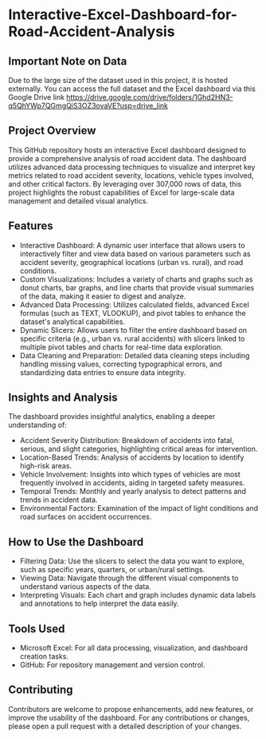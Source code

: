 # Interactive-Excel-Dashboard-for-Road-Accident-Analysis

## Important Note on Data
Due to the large size of the dataset used in this project, it is hosted externally. You can access the full dataset and the Excel dashboard via this Google Drive link https://drive.google.com/drive/folders/1Ghd2HN3-q5QhYWp7QGmgQiS3OZ3ovaVE?usp=drive_link

## Project Overview
This GitHub repository hosts an interactive Excel dashboard designed to provide a comprehensive analysis of road accident data. The dashboard utilizes advanced data processing techniques to visualize and interpret key metrics related to road accident severity, locations, vehicle types involved, and other critical factors. By leveraging over 307,000 rows of data, this project highlights the robust capabilities of Excel for large-scale data management and detailed visual analytics.

## Features
- Interactive Dashboard: A dynamic user interface that allows users to interactively filter and view data based on various parameters such as accident severity, geographical locations (urban vs. rural), and road conditions.
- Custom Visualizations: Includes a variety of charts and graphs such as donut charts, bar graphs, and line charts that provide visual summaries of the data, making it easier to digest and analyze.
- Advanced Data Processing: Utilizes calculated fields, advanced Excel formulas (such as TEXT, VLOOKUP), and pivot tables to enhance the dataset's analytical capabilities.
- Dynamic Slicers: Allows users to filter the entire dashboard based on specific criteria (e.g., urban vs. rural accidents) with slicers linked to multiple pivot tables and charts for real-time data exploration.
- Data Cleaning and Preparation: Detailed data cleaning steps including handling missing values, correcting typographical errors, and standardizing data entries to ensure data integrity.

## Insights and Analysis

The dashboard provides insightful analytics, enabling a deeper understanding of:
- Accident Severity Distribution: Breakdown of accidents into fatal, serious, and slight categories, highlighting critical areas for intervention.
- Location-Based Trends: Analysis of accidents by location to identify high-risk areas.
- Vehicle Involvement: Insights into which types of vehicles are most frequently involved in accidents, aiding in targeted safety measures.
- Temporal Trends: Monthly and yearly analysis to detect patterns and trends in accident data.
- Environmental Factors: Examination of the impact of light conditions and road surfaces on accident occurrences.

## How to Use the Dashboard
- Filtering Data: Use the slicers to select the data you want to explore, such as specific years, quarters, or urban/rural settings.
- Viewing Data: Navigate through the different visual components to understand various aspects of the data.
- Interpreting Visuals: Each chart and graph includes dynamic data labels and annotations to help interpret the data easily.

## Tools Used
- Microsoft Excel: For all data processing, visualization, and dashboard creation tasks.
- GitHub: For repository management and version control.

## Contributing
Contributors are welcome to propose enhancements, add new features, or improve the usability of the dashboard. For any contributions or changes, please open a pull request with a detailed description of your changes.
